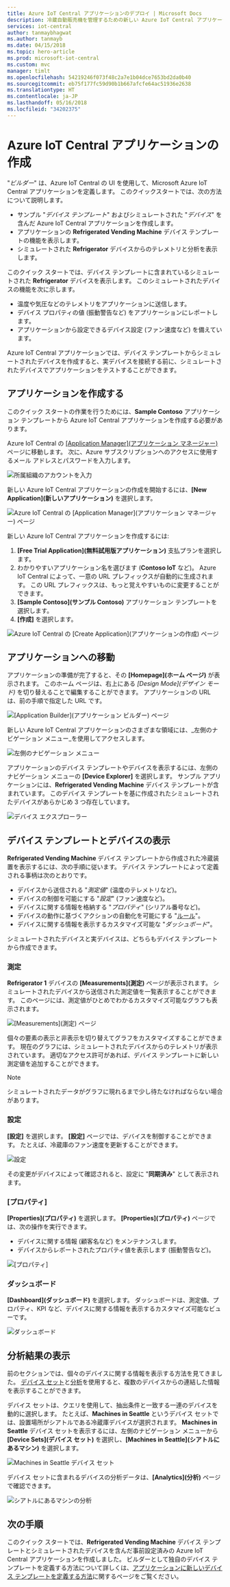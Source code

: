 ```yaml
---
title: Azure IoT Central アプリケーションのデプロイ | Microsoft Docs
description: 冷蔵自動販売機を管理するための新しい Azure IoT Central アプリケーションを作成します。 シミュレートされたデバイスから生成された利用統計情報を表示します。
services: iot-central
author: tanmaybhagwat
ms.author: tanmayb
ms.date: 04/15/2018
ms.topic: hero-article
ms.prod: microsoft-iot-central
ms.custom: mvc
manager: timlt
ms.openlocfilehash: 54219246f073f48c2a7e1b04dce7653bd2da0b40
ms.sourcegitcommit: eb75f177fc59d90b1b667afcfe64ac51936e2638
ms.translationtype: HT
ms.contentlocale: ja-JP
ms.lasthandoff: 05/16/2018
ms.locfileid: "34202375"
---
```

# <a name="create-an-azure-iot-central-application"></a>Azure IoT Central アプリケーションの作成

"_ビルダー_" は、Azure IoT Central の UI を使用して、Microsoft Azure IoT Central アプリケーションを定義します。 このクイックスタートでは、次の方法について説明します。

- サンプル "_デバイス テンプレート_" およびシミュレートされた "_デバイス_" を含んだ Azure IoT Central アプリケーションを作成します。
- アプリケーションの **Refrigerated Vending Machine** デバイス テンプレートの機能を表示します。
- シミュレートされた **Refrigerator** デバイスからのテレメトリと分析を表示します。

このクイック スタートでは、デバイス テンプレートに含まれているシミュレートされた **Refrigerator** デバイスを表示します。 このシミュレートされたデバイスの機能を次に示します。

* 温度や気圧などのテレメトリをアプリケーションに送信します。
* デバイス プロパティの値 (振動警告など) をアプリケーションにレポートします。
* アプリケーションから設定できるデバイス設定 (ファン速度など) を備えています。

Azure IoT Central アプリケーションでは、デバイス テンプレートからシミュレートされたデバイスを作成すると、実デバイスを接続する前に、シミュレートされたデバイスでアプリケーションをテストすることができます。

## <a name="create-the-application"></a>アプリケーションを作成する

このクイック スタートの作業を行うためには、**Sample Contoso** アプリケーション テンプレートから Azure IoT Central アプリケーションを作成する必要があります。

Azure IoT Central の [[Application Manager]\(アプリケーション マネージャー\)](https://aka.ms/iotcentral) ページに移動します。 次に、Azure サブスクリプションへのアクセスに使用するメール アドレスとパスワードを入力します。

![所属組織のアカウントを入力](media/quick-deploy-iot-central/sign-in.png)

新しい Azure IoT Central アプリケーションの作成を開始するには、**[New Application]\(新しいアプリケーション\)** を選択します。

![Azure IoT Central の [Application Manager]\(アプリケーション マネージャー\) ページ](media/quick-deploy-iot-central/iotcentralhome.png)

新しい Azure IoT Central アプリケーションを作成するには:

1. **[Free Trial Application]\(無料試用版アプリケーション\)** 支払プランを選択します。
1. わかりやすいアプリケーション名を選びます (**Contoso IoT** など)。 Azure IoT Central によって、一意の URL プレフィックスが自動的に生成されます。 この URL プレフィックスは、もっと覚えやすいものに変更することができます。
1. **[Sample Contoso]\(サンプル Contoso\)** アプリケーション テンプレートを選択します。
1. **[作成]** を選択します。

![Azure IoT Central の [Create Application]\(アプリケーションの作成\) ページ](media/quick-deploy-iot-central/iotcentralcreate.png)

## <a name="navigate-to-the-application"></a>アプリケーションへの移動

アプリケーションの準備が完了すると、その **[Homepage]\(ホーム ページ\)** が表示されます。 このホーム ページは、右上にある _[Design Mode]\(デザイン モード\)_ を切り替えることで編集することができます。 アプリケーションの URL は、前の手順で指定した URL です。

![[Application Builder]\(アプリケーション ビルダー\) ページ](media/quick-deploy-iot-central/apphome.png)

新しい Azure IoT Central アプリケーションのさまざまな領域には、_左側のナビゲーション メニュー_を使用してアクセスします。

![左側のナビゲーション メニュー](media/quick-deploy-iot-central/navbar.png)

アプリケーションのデバイス テンプレートやデバイスを表示するには、左側のナビゲーション メニューの **[Device Explorer]** を選択します。 サンプル アプリケーションには、**Refrigerated Vending Machine** デバイス テンプレートが含まれています。 このデバイス テンプレートを基に作成されたシミュレートされたデバイスがあらかじめ 3 つ存在しています。

![デバイス エクスプローラー](media/quick-deploy-iot-central/deviceexplorer.png)

## <a name="view-the-device-template-and-devices"></a>デバイス テンプレートとデバイスの表示

**Refrigerated Vending Machine** デバイス テンプレートから作成された冷蔵装置を表示するには、次の手順に従います。 デバイス テンプレートによって定義される事柄は次のとおりです。

* デバイスから送信される "_測定値_" (温度のテレメトリなど)。
* デバイスの制御を可能にする "_設定_" (ファン速度など)。
* デバイスに関する情報を格納する "_プロパティ_" (シリアル番号など)。
* デバイスの動作に基づくアクションの自動化を可能にする "[ルール](howto-create-telemetry-rules.md)"。
* デバイスに関する情報を表示するカスタマイズ可能な "_ダッシュボード_"。

シミュレートされたデバイスと実デバイスは、どちらもデバイス テンプレートから作成できます。

### <a name="measurements"></a>測定

**Refrigerator 1** デバイスの **[Measurements]\(測定\)** ページが表示されます。 シミュレートされたデバイスから送信された測定値を一覧表示することができます。 このページには、測定値がひとめでわかるカスタマイズ可能なグラフも表示されます。

![[Measurements]\(測定\) ページ](media/quick-deploy-iot-central/measurements.png)

個々の要素の表示と非表示を切り替えてグラフをカスタマイズすることができます。 現在のグラフには、シミュレートされたデバイスからのテレメトリが表示されています。 適切なアクセス許可があれば、デバイス テンプレートに新しい測定値を追加することができます。

> [!NOTE]
> シミュレートされたデータがグラフに現れるまで少し待たなければならない場合があります。

### <a name="settings"></a>設定

**[設定]** を選択します。 **[設定]** ページでは、デバイスを制御することができます。 たとえば、冷蔵庫のファン速度を更新することができます。

![設定](media/quick-deploy-iot-central/settings.png)

その変更がデバイスによって確認されると、設定に "**同期済み**" として表示されます。

### <a name="properties"></a>[プロパティ]

**[Properties]\(プロパティ\)** を選択します。 **[Properties]\(プロパティ\)** ページでは、次の操作を実行できます。

* デバイスに関する情報 (顧客名など) をメンテナンスします。
* デバイスからレポートされたプロパティ値を表示します (振動警告など)。

![[プロパティ]](media/quick-deploy-iot-central/properties.png)

### <a name="dashboard"></a>ダッシュボード

**[Dashboard]\(ダッシュボード\)** を選択します。 ダッシュボードは、測定値、プロパティ、KPI など、デバイスに関する情報を表示するカスタマイズ可能なビューです。

![ダッシュボード](media/quick-deploy-iot-central/dashboard.png)

## <a name="view-analytics"></a>分析結果の表示

前のセクションでは、個々のデバイスに関する情報を表示する方法を見てきました。 [デバイス セット](howto-use-device-sets.md)と[分析](howto-create-analytics.md)を使用すると、複数のデバイスからの連結した情報を表示することができます。

デバイス セットは、クエリを使用して、抽出条件と一致する一連のデバイスを動的に選択します。 たとえば、**Machines in Seattle** というデバイス セットでは、設置場所がシアトルである冷蔵庫デバイスが選択されます。 **Machines in Seattle** デバイス セットを表示するには、左側のナビゲーション メニューから **[Device Sets]\(デバイス セット\)** を選択し、**[Machines in Seattle]\(シアトルにあるマシン\)** を選択します。

![Machines in Seattle デバイス セット](media/quick-deploy-iot-central/deviceset.png)

デバイス セットに含まれるデバイスの分析データは、**[Analytics]\(分析\)** ページで確認できます。

![シアトルにあるマシンの分析](media/quick-deploy-iot-central/analytics.png)

## <a name="next-steps"></a>次の手順

このクイック スタートでは、**Refrigerated Vending Machine** デバイス テンプレートとシミュレートされたデバイスを含んだ事前設定済みの Azure IoT Central アプリケーションを作成しました。 ビルダーとして独自のデバイス テンプレートを定義する方法について詳しくは、[アプリケーションに新しいデバイス テンプレートを定義する方法](tutorial-define-device-type.md)に関するページをご覧ください。
